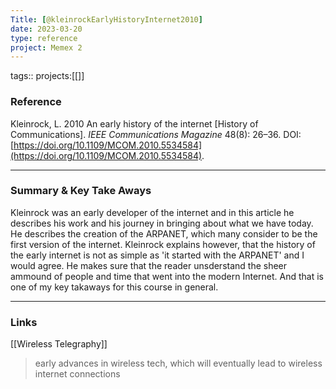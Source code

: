 ```yaml
---
Title: [@kleinrockEarlyHistoryInternet2010]
date: 2023-03-20
type: reference
project: Memex 2
---
```


tags::
projects:[[]]

### Reference 

Kleinrock, L. 2010 An early history of the internet [History of Communications]. _IEEE Communications Magazine_ 48(8): 26–36. DOI: [https://doi.org/10.1109/MCOM.2010.5534584](https://doi.org/10.1109/MCOM.2010.5534584).

---

### Summary & Key Take Aways

Kleinrock was an early developer of the internet and in this article he describes his work and his journey in bringing about what we have today. He describes the creation of the ARPANET, which many consider to be the first version of the internet. Kleinrock explains however, that the history of the early internet is not as simple as 'it started with the ARPANET' and I would agree. He makes sure that the reader unsderstand the sheer ammound of people and time that went into the modern Internet. And that is one of my key takaways for this course in general.

--- 

### Links

[[Wireless Telegraphy]]
>early advances in wireless tech, which will eventually lead to wireless internet connections